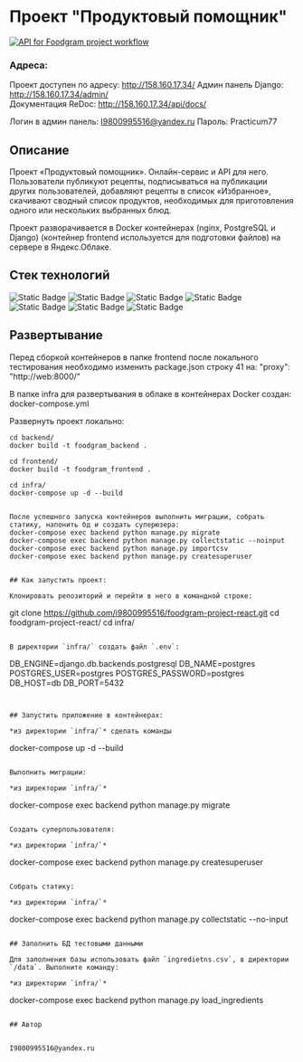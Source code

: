 # Проект "Продуктовый помощник"
[![API for Foodgram project workflow](https://github.com/i9800995516/foodgram-project-react/actions/workflows/main.yml/badge.svg?branch=master)](https://github.com/i9800995516/foodgram-project-react/actions/workflows/main.yml)

### Адресa:
Проект доступен по адресу: http://158.160.17.34/
Админ панель Django: http://158.160.17.34/admin/  
Документация ReDoc: http://158.160.17.34/api/docs/

Логин в админ панель: I9800995516@yandex.ru
Пароль: Practicum77

## Описание

Проект «Продуктовый помощник». Онлайн-сервис и API для него. Пользователи публикуют рецепты, 
подписываться на публикации других пользователей, добавляют рецепты в список «Избранное», 
скачивают сводный список продуктов, необходимых для приготовления одного 
или нескольких выбранных блюд.  
  
Проект разворачивается в Docker контейнерах (nginx, PostgreSQL и Django) 
(контейнер frontend используется  для подготовки файлов)  на сервере в Яндекс.Облаке.

## Стек технологий

![Static Badge](https://img.shields.io/badge/Python-3.8-yellowred)
![Static Badge](https://img.shields.io/badge/Django-3.2-yellowred)
![Static Badge](https://img.shields.io/badge/PostgreSQL-yellowred)
![Static Badge](https://img.shields.io/badge/Nginx-yellowred)
![Static Badge](https://img.shields.io/badge/gunicorn-yellowred)
![Static Badge](https://img.shields.io/badge/Docker-yellowred)
![Static Badge](https://img.shields.io/badge/GitHubActions-yellowred)

## Развертывание

Перед сборкой контейнеров в папке frontend после локального тестирования необходимо изменить package.json строку 41 на:
"proxy": "http://web:8000/"


В папке infra для развертывания в облаке в контейнерах Docker создан:
docker-compose.yml

Развернуть проект локально:

```shell
cd backend/
docker build -t fооdgram_backend .

cd frontend/
docker build -t fооdgram_frontend .

cd infra/
docker-compose up -d --build


После успешного запуска контейнеров выполнить миграции, собрать статику, напонить бд и создать суперюзера:
docker-compose exec backend python manage.py migrate
docker-compose exec backend python manage.py collectstatic --noinput
docker-compose exec backend python manage.py importcsv
docker-compose exec backend python manage.py createsuperuser


## Как запустить проект:

Клонировать репозиторий и перейти в него в командной строке:

```
git clone https://github.com/i9800995516/foodgram-project-react.git
cd foodgram-project-react/
cd infra/
```

В директории `infra/` создать файл `.env`:

```
DB_ENGINE=django.db.backends.postgresql
DB_NAME=postgres
POSTGRES_USER=postgres
POSTGRES_PASSWORD=postgres
DB_HOST=db
DB_PORT=5432
```


## Запустить приложение в контейнерах:

*из директории `infra/`* сделать команды
```
docker-compose up -d --build
```

Выполнить миграции:

*из директории `infra/`*
```
docker-compose exec backend python manage.py migrate
```

Создать суперпользователя:

*из директории `infra/`*
```
docker-compose exec backend python manage.py createsuperuser
```

Собрать статику:

*из директории `infra/`*
```
docker-compose exec backend python manage.py collectstatic --no-input
```

## Заполнить БД тестовыми данными

Для заполнения базы использовать файл `ingredietns.csv`, в директории `/data`. Выполните команду:

*из директории `infra/`*
```
docker-compose exec backend python manage.py load_ingredients
```

## Автор


I9800995516@yandex.ru
